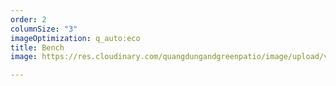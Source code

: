 ```yaml
---
order: 2
columnSize: "3"
imageOptimization: q_auto:eco
title: Bench
image: https://res.cloudinary.com/quangdungandgreenpatio/image/upload/v1575685396/posts/bench_gs36va.png

---
```

